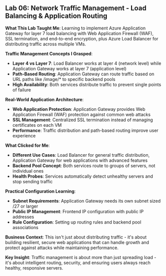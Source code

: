 ## Lab 06: Network Traffic Management - Load Balancing & Application Routing

**What This Lab Taught Me**:
Learning to implement Azure Application Gateway for layer 7 load balancing with Web Application Firewall (WAF), SSL termination, and end-to-end encryption, plus Azure Load Balancer for distributing traffic across multiple VMs.

**Traffic Management Concepts I Grasped**:
- **Layer 4 vs Layer 7**: Load Balancer works at layer 4 (network level) while Application Gateway works at layer 7 (application level)
- **Path-Based Routing**: Application Gateway can route traffic based on URL paths like /image/* to specific backend pools
- **High Availability**: Both services distribute traffic to prevent single points of failure

**Real-World Application Architecture**:
- **Web Application Protection**: Application Gateway provides Web Application Firewall (WAF) protection against common web attacks
- **SSL Management**: Centralized SSL termination instead of managing certificates on each VM
- **Performance**: Traffic distribution and path-based routing improve user experience

**What Clicked for Me**:
- **Different Use Cases**: Load Balancer for general traffic distribution, Application Gateway for web applications with advanced features
- **Backend Pool Concept**: Both services route to groups of servers, not individual ones
- **Health Probes**: Services automatically detect unhealthy servers and stop sending traffic

**Practical Configuration Learning**:
- **Subnet Requirements**: Application Gateway needs its own subnet sized /27 or larger
- **Public IP Management**: Frontend IP configuration with public IP addresses
- **Rule Configuration**: Setting up routing rules and backend pool associations

**Business Context**:
This isn't just about distributing traffic - it's about building resilient, secure web applications that can handle growth and protect against attacks while maintaining performance.

**Key Insight**: 
Traffic management is about more than just spreading load - it's about intelligent routing, security, and ensuring users always reach healthy, responsive servers.

